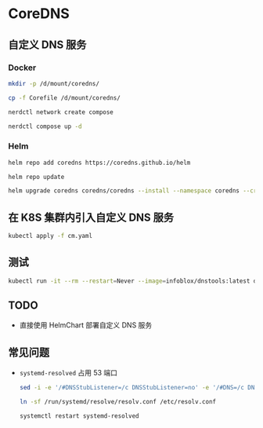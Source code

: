 # CoreDNS

## 自定义 DNS 服务

### Docker

```bash
mkdir -p /d/mount/coredns/

cp -f Corefile /d/mount/coredns/

nerdctl network create compose

nerdctl compose up -d
```

### Helm

```bash
helm repo add coredns https://coredns.github.io/helm

helm repo update

helm upgrade coredns coredns/coredns --install --namespace coredns --create-namespace --values values.yaml --version 1.19.4
```

## 在 K8S 集群内引入自定义 DNS 服务

```bash
kubectl apply -f cm.yaml
```

## 测试

```bash
kubectl run -it --rm --restart=Never --image=infoblox/dnstools:latest dnstools
```

## TODO

- 直接使用 HelmChart 部署自定义 DNS 服务

## 常见问题

- `systemd-resolved` 占用 53 端口

  ```bash
  sed -i -e '/#DNSStubListener=/c DNSStubListener=no' -e '/#DNS=/c DNS=114.114.114.114' /etc/systemd/resolved.conf

  ln -sf /run/systemd/resolve/resolv.conf /etc/resolv.conf

  systemctl restart systemd-resolved
  ```
